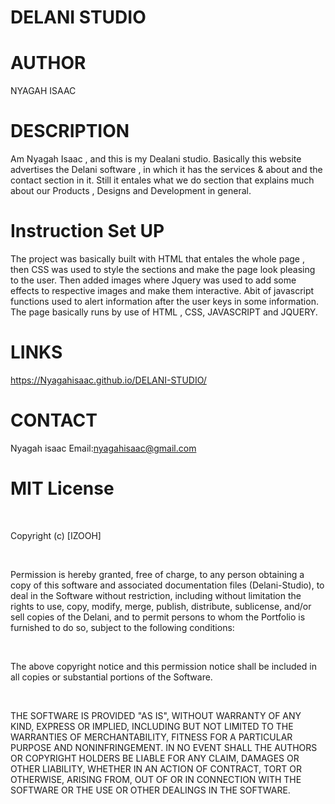 
# DELANI STUDIO

# AUTHOR
NYAGAH ISAAC

# DESCRIPTION
Am Nyagah Isaac , and this is my Dealani studio. Basically this website advertises the Delani software ,
in which it has the services & about and the contact section in  it.
Still it entales what we do section that explains much about our Products , Designs and Development in general.

# Instruction Set UP
The project was basically built with HTML that entales the whole page , then CSS was used to style the sections and make the page look pleasing to the user.
Then added images where Jquery was used to add some effects to respective images and make them interactive.
Abit of javascript functions used to alert information after the user keys in some information.
The page basically runs by use of HTML , CSS, JAVASCRIPT and JQUERY.

# LINKS
https://Nyagahisaac.github.io/DELANI-STUDIO/
# CONTACT
Nyagah isaac
Email:nyagahisaac@gmail.com


# MIT License

​

Copyright (c) [IZOOH] 

​

Permission is hereby granted, free of charge, to any person obtaining a copy of this software and associated documentation files (Delani-Studio), to deal in the Software without restriction, including without limitation the rights to use, copy, modify, merge, publish, distribute, sublicense, and/or sell copies of the Delani, and to permit persons to whom the Portfolio is furnished to do so, subject to the following conditions:

​

The above copyright notice and this permission notice shall be included in all copies or substantial portions of the Software.

​

THE SOFTWARE IS PROVIDED "AS IS", WITHOUT WARRANTY OF ANY KIND, EXPRESS OR IMPLIED, INCLUDING BUT NOT LIMITED TO THE WARRANTIES OF MERCHANTABILITY, FITNESS FOR A PARTICULAR PURPOSE AND NONINFRINGEMENT. IN NO EVENT SHALL THE AUTHORS OR COPYRIGHT HOLDERS BE LIABLE FOR ANY CLAIM, DAMAGES OR OTHER LIABILITY, WHETHER IN AN ACTION OF CONTRACT, TORT OR OTHERWISE, ARISING FROM, OUT OF OR IN CONNECTION WITH THE SOFTWARE OR THE USE OR OTHER DEALINGS IN THE SOFTWARE.

    














